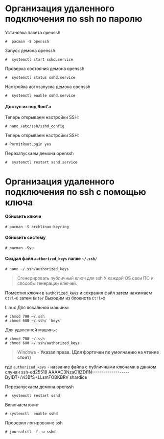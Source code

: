 # Организация удаленного подключения по ssh по паролю
Установка пакета openssh
```text
#  pacman -S openssh
```     
Запуск демона openssh
```text
#  systemctl start sshd.service
```
Проверка состояния демона openssh
```text
#  systemctl status sshd.service
```
Настройка автозапуска демона openssh
```text
#  systemctl enable sshd.service
```
#### Доступ из под Root'a
Теперь открываем настройки SSH:
```text
# nano /etc/ssh/sshd_config
```
Теперь открываем настройки SSH:
```text
# PermitRootLogin yes
```
Перезапускаем демона openssh
```text
#  systemctl restart sshd.service
```


# Организация удаленного подключения по ssh с помощью ключа
#### Обновить ключи 
```text
# pacman -S archlinux-keyring
```
#### Обновить систему
```text
# pacman -Syu
```

#### Создал файл **`authorized_keys`** папке `~/.ssh/ `
```text
# nano ~/.ssh/authorized_keys
```
> Сгенерировать публичный ключ для ssh
> У каждой OS свои ПО и способы генерации ключей.

Поместил ключи в `authorized_keys` и сохранил файл
затем нажимаем ```Ctrl+O``` затем ```Enter```
Выходим из блокнота
```Ctrl+X```

Linux
Для локальной машины:
```text
# chmod 700 ~/.ssh
# chmod 600 ~/.ssh/ `keys`
```
Для удаленной машины:
```text
# chmod 700 ~/.ssh
# chmod 600 ~/.ssh/authorized_keys
```

>Windows - **Указал права. (Для форточки по умолчанию на чтение стоит)**

где `authorized_keys` - название файла c публичными ключами в данном случаи
ssh-ed25519 AAAAC3NzaC1lZDI1N-------------------DyIDT+/vi3BfS+LLsmFOBKBRV shardice

Перезапускаем демона openssh
```text
#  systemctl restart sshd
```
Включаем юнит
```text
# systemctl  enable sshd
```
Проверил логирование ssh
```text
# journalctl -f -u sshd
```
